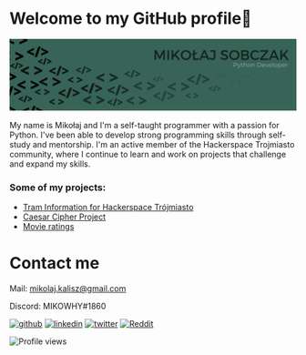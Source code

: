 # Welcome to my GitHub profile👋
![](https://github.com/mikowhyHUB/mikowhyHUB/blob/main/ms_banner.png?raw=true)

My name is Mikołaj and I'm a self-taught programmer with a passion for Python. I've been able to develop strong programming skills through self-study and mentorship. I'm an active member of the Hackerspace Trojmiasto community, where I continue to learn and work on projects that challenge and expand my skills.


### Some of my projects:
- [Tram Information for Hackerspace Trójmiasto](https://github.com/mikowhyHUB/hs3-traminformation)
- [Caesar Cipher Project](https://github.com/mikowhyHUB/caesar-cipher)
- [Movie ratings](https://github.com/mikowhyHUB/movie-ratings)



# Contact me
Mail: mikolaj.kalisz@gmail.com 

Discord: MIKOWHY#1860

[<img src='https://cdn.jsdelivr.net/npm/simple-icons@3.0.1/icons/github.svg' alt='github' height='40'>](https://github.com/mikowhyHUB)  [<img src='https://cdn.jsdelivr.net/npm/simple-icons@3.0.1/icons/linkedin.svg' alt='linkedin' height='40'>](https://www.linkedin.com/in/mikobczak/) [<img src='https://cdn.jsdelivr.net/npm/simple-icons@3.0.1/icons/twitter.svg' alt='twitter' height='40'>](https://twitter.com/_mikowhy)  [<img src='https://cdn.jsdelivr.net/npm/simple-icons@3.0.1/icons/reddit.svg' alt='Reddit' height='40'>](https://www.reddit.com/user/_mikowhy)  

![Profile views](https://gpvc.arturio.dev/mikowhyHUB)  
